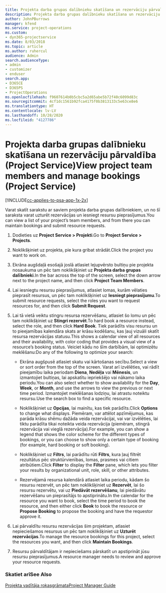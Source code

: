 ```yaml
---
title: Projekta darba grupas dalībnieku skatīšana un rezervāciju pārvaldīšana
description: Projekta darba grupas dalībnieku skatīšana un rezervāciju pārvaldība programmā Project Service
author: JohnPBurrows
manager: kfend
ms.service: project-operations
ms.custom:
- dyn365-projectservice
ms.date: 8/03/2018
ms.topic: article
ms.author: ruhercul
audience: Admin
search.audienceType:
- admin
- customizer
- enduser
search.app:
- D365CE
- D365PS
- ProjectOperations
ms.openlocfilehash: f9607614b0b5cbc5a2d65abe5b72f40c6099d83c
ms.sourcegitcommit: 4cf1dc1561b92fca4175f0b3813133c5e63ce8e6
ms.translationtype: HT
ms.contentlocale: lv-LV
ms.lasthandoff: 10/28/2020
ms.locfileid: "4127786"
---
```

# <a name="view-project-team-members-and-manage-bookings-project-service"></a><span data-ttu-id="cf4a6-103">Projekta darba grupas dalībnieku skatīšana un rezervāciju pārvaldība (Project Service)</span><span class="sxs-lookup"><span data-stu-id="cf4a6-103">View project team members and manage bookings (Project Service)</span></span>

[!INCLUDE[cc-applies-to-psa-app-1x-2x](../includes/cc-applies-to-psa-app-1x-2x.md)]

<span data-ttu-id="cf4a6-104">Varat skatīt sarakstu ar saviem projekta darba grupas dalībniekiem, un no šī saraksta varat uzturēt rezervācijas un iesniegt resursu pieprasījumus.</span><span class="sxs-lookup"><span data-stu-id="cf4a6-104">You can view a list of your project’s team members, and from there you can maintain bookings and submit resource requests.</span></span>  
  
1.  <span data-ttu-id="cf4a6-105">Dodieties uz **Project Service > Projekti**.</span><span class="sxs-lookup"><span data-stu-id="cf4a6-105">Go to **Project Service > Projects**.</span></span>  
  
2.  <span data-ttu-id="cf4a6-106">Noklikšķiniet uz projekta, pie kura gribat strādāt.</span><span class="sxs-lookup"><span data-stu-id="cf4a6-106">Click the project you want to work on.</span></span>  
  
3.  <span data-ttu-id="cf4a6-107">Ekrāna augšdaļā esošajā joslā atlasiet lejupvērsto bultiņu pie projekta nosaukuma un pēc tam noklikšķiniet uz **Projekta darba grupas dalībnieki**.</span><span class="sxs-lookup"><span data-stu-id="cf4a6-107">In the bar across the top of the screen, select the down arrow next to the project name, and then click **Project Team Members**.</span></span>  
  
4.  <span data-ttu-id="cf4a6-108">Lai iesniegtu resursu pieprasījumus, atlasiet lomas, kurām vēlaties pieprasīt resursus, un pēc tam noklikšķiniet uz **Iesniegt pieprasījumu**.</span><span class="sxs-lookup"><span data-stu-id="cf4a6-108">To submit resource requests, select the roles you want to request resources for, and then click **Submit Request**.</span></span>  
  
5.  <span data-ttu-id="cf4a6-109">Lai tā vietā veiktu stingru resursa rezervēšanu, atlasiet šo lomu un pēc tam noklikšķiniet uz **Stingri rezervēt**.</span><span class="sxs-lookup"><span data-stu-id="cf4a6-109">To hard book a resource instead, select the role, and then click **Hard Book**.</span></span> <span data-ttu-id="cf4a6-110">Tiek parādīts visu resursu un to pieejamības kalendāra skats ar krāsu kodēšanu, kas ļauj vizuāli skatīt resursa rezervācijas statusu.</span><span class="sxs-lookup"><span data-stu-id="cf4a6-110">This shows a calendar view of all resources and their availability, with color coding that provides a visual view of a resource’s booking status.</span></span> <span data-ttu-id="cf4a6-111">Veiciet kādu no šīm darbībām, lai optimizētu meklēšanu:</span><span class="sxs-lookup"><span data-stu-id="cf4a6-111">Do any of the following to optimize your search:</span></span>  
  
    -   <span data-ttu-id="cf4a6-112">Ekrāna augšpusē atlasiet skatu vai kārtošanas secību.</span><span class="sxs-lookup"><span data-stu-id="cf4a6-112">Select a view or sort order from the top of the screen.</span></span> <span data-ttu-id="cf4a6-113">Varat arī izvēlēties, vai rādīt pieejamību laika periodam **Diena**, **Nedēļa** vai **Mēnesis**, un izmantojiet bultiņas, lai apskatītu iepriekšējo vai nākamo laika periodu.</span><span class="sxs-lookup"><span data-stu-id="cf4a6-113">You can also select whether to show availability for the **Day**, **Week**, or **Month**, and use the arrows to view the previous or next time period.</span></span> <span data-ttu-id="cf4a6-114">Izmantojiet meklēšanas lodziņu, lai atrastu noteiktu resursu.</span><span class="sxs-lookup"><span data-stu-id="cf4a6-114">Use the search box to find a specific resource.</span></span>  
  
    -   <span data-ttu-id="cf4a6-115">Noklikšķiniet uz **Opcijas**, lai mainītu, kas tiek parādīts.</span><span class="sxs-lookup"><span data-stu-id="cf4a6-115">Click **Options** to change what displays.</span></span> <span data-ttu-id="cf4a6-116">Piemēram, var attēlot apzīmējumus, kas parāda krāsu shēmu dažāda veida rezervācijai, vai var izvēlēties, lai tiktu parādīta tikai noteikta veida rezervācija (piemēram, stingrā rezervācija vai vieglā rezervācija).</span><span class="sxs-lookup"><span data-stu-id="cf4a6-116">For example, you can show a legend that shows the color scheme for the different types of bookings, or you can choose to show only a certain type of booking (for example, hard booking or soft booking).</span></span>  
  
    -   <span data-ttu-id="cf4a6-117">Noklikšķiniet uz **Filtrs**, lai parādītu rūti **Filtrs**, kura ļauj filtrēt rezultātus pēc struktūrvienības, lomas, prasmes vai citiem atribūtiem.</span><span class="sxs-lookup"><span data-stu-id="cf4a6-117">Click **Filter** to display the **Filter** pane, which lets you filter your results by organizational unit, role, skill, or other attributes.</span></span>  
  
    -   <span data-ttu-id="cf4a6-118">Rezervējamā resursa kalendārā atlasiet laika periodu, kādam šo resursu rezervēt, un pēc tam noklikšķiniet uz **Rezervēt**, lai šo resursu rezervētu, vai uz **Piedāvāt rezervēšanu**, lai piedāvātu rezervēšanu un pieprasītājs to apstiprinātu.</span><span class="sxs-lookup"><span data-stu-id="cf4a6-118">In the calendar for the resource you want to book, select the time period to book the resource, and then either click **Book** to book the resource or **Propose Booking** to propose the booking and have the requestor approve it.</span></span>  
  
6.  <span data-ttu-id="cf4a6-119">Lai pārvaldītu resursu rezervācijas šim projektam, atlasiet nepieciešamos resursus un pēc tam noklikšķiniet uz **Uzturēt rezervācijas**.</span><span class="sxs-lookup"><span data-stu-id="cf4a6-119">To manage the resource bookings for this project, select the resources you want, and then click **Maintain Bookings**.</span></span>  
  
7.  <span data-ttu-id="cf4a6-120">Resursu pārvaldītājam ir nepieciešams pārskatīt un apstiprināt jūsu resursu pieprasījumus.</span><span class="sxs-lookup"><span data-stu-id="cf4a6-120">A resource manager needs to review and approve your resource requests.</span></span>  
  
### <a name="see-also"></a><span data-ttu-id="cf4a6-121">Skatiet arī</span><span class="sxs-lookup"><span data-stu-id="cf4a6-121">See Also</span></span>  
 [<span data-ttu-id="cf4a6-122">Projekta vadītāja rokasgrāmata</span><span class="sxs-lookup"><span data-stu-id="cf4a6-122">Project Manager Guide</span></span>](../psa/project-manager-guide.md)
